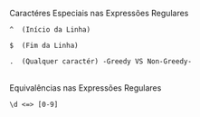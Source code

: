 Caractéres Especiais nas Expressões Regulares
```
^  (Início da Linha)

$  (Fim da Linha)

.  (Qualquer caractér) -Greedy VS Non-Greedy-
```

\
Equivalências nas Expressões Regulares
```
\d <=> [0-9]
```
